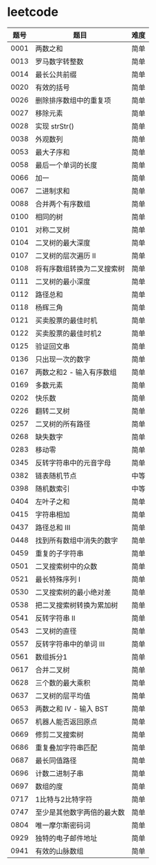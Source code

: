 # leetcode

|题号|题目|难度|
|----|----|----|
|0001|两数之和|简单|
|0013|罗马数字转整数|简单|
|0014|最长公共前缀|简单|
|0020|有效的括号|简单|
|0026|删除排序数组中的重复项|简单|
|0027|移除元素|简单|
|0028|实现 strStr()|简单|
|0038|外观数列|简单|
|0053|最大子序和|简单|
|0058|最后一个单词的长度|简单|
|0066|加一|简单|
|0067|二进制求和|简单|
|0088|合并两个有序数组|简单|
|0100|相同的树|简单|
|0101|对称二叉树|简单|
|0104|二叉树的最大深度|简单|
|0107|二叉树的层次遍历 II|简单|
|0108|将有序数组转换为二叉搜索树|简单|
|0111|二叉树的最小深度|简单|
|0112|路径总和|简单|
|0118|杨辉三角|简单|
|0121|买卖股票的最佳时机|简单|
|0122|买卖股票的最佳时机2|简单|
|0125|验证回文串|简单|
|0136|只出现一次的数字|简单|
|0167|两数之和2 - 输入有序数组|简单|
|0169|多数元素|简单|
|0202|快乐数|简单|
|0226|翻转二叉树|简单|
|0257|二叉树的所有路径|简单|
|0268|缺失数字|简单|
|0283|移动零|简单|
|0345|反转字符串中的元音字母|简单|
|0382|链表随机节点|中等|
|0398|随机数索引|中等|
|0404|左叶子之和|简单|
|0415|字符串相加|简单|
|0437|路径总和 III|简单|
|0448|找到所有数组中消失的数字|简单|
|0459|重复的子字符串|简单|
|0501|二叉搜索树中的众数|简单|
|0521|最长特殊序列 Ⅰ|简单|
|0530|二叉搜索树的最小绝对差|简单|
|0538|把二叉搜索树转换为累加树|简单|
|0541|反转字符串 II|简单|
|0543|二叉树的直径|简单|
|0557|反转字符串中的单词 III|简单|
|0561|数组拆分1|简单|
|0617|合并二叉树|简单|
|0628|三个数的最大乘积|简单|
|0637|二叉树的层平均值|简单|
|0653|两数之和 IV - 输入 BST|简单|
|0657|机器人能否返回原点|简单|
|0669|修剪二叉搜索树|简单|
|0686|重复叠加字符串匹配|简单|
|0687|最长同值路径|简单|
|0696|计数二进制子串|简单|
|0697|数组的度|简单|
|0717|1比特与2比特字符|简单|
|0747|至少是其他数字两倍的最大数|简单|
|0804|唯一摩尔斯密码词|简单|
|0929|独特的电子邮件地址|简单|
|0941|有效的山脉数组|简单|